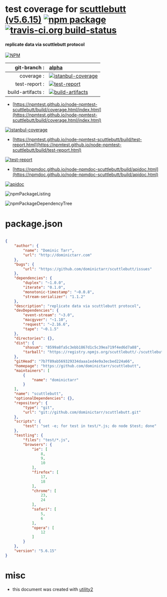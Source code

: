 # test coverage for  [scuttlebutt (v5.6.15)](https://github.com/dominictarr/scuttlebutt)  [![npm package](https://img.shields.io/npm/v/npmtest-scuttlebutt.svg?style=flat-square)](https://www.npmjs.org/package/npmtest-scuttlebutt) [![travis-ci.org build-status](https://api.travis-ci.org/npmtest/node-npmtest-scuttlebutt.svg)](https://travis-ci.org/npmtest/node-npmtest-scuttlebutt)
#### replicate data via scuttlebutt protocol

[![NPM](https://nodei.co/npm/scuttlebutt.png?downloads=true&downloadRank=true&stars=true)](https://www.npmjs.com/package/scuttlebutt)

| git-branch : | [alpha](https://github.com/npmtest/node-npmtest-scuttlebutt/tree/alpha)|
|--:|:--|
| coverage : | [![istanbul-coverage](https://npmtest.github.io/node-npmtest-scuttlebutt/build/coverage.badge.svg)](https://npmtest.github.io/node-npmtest-scuttlebutt/build/coverage.html/index.html)|
| test-report : | [![test-report](https://npmtest.github.io/node-npmtest-scuttlebutt/build/test-report.badge.svg)](https://npmtest.github.io/node-npmtest-scuttlebutt/build/test-report.html)|
| build-artifacts : | [![build-artifacts](https://npmtest.github.io/node-npmtest-scuttlebutt/glyphicons_144_folder_open.png)](https://github.com/npmtest/node-npmtest-scuttlebutt/tree/gh-pages/build)|

- [https://npmtest.github.io/node-npmtest-scuttlebutt/build/coverage.html/index.html](https://npmtest.github.io/node-npmtest-scuttlebutt/build/coverage.html/index.html)

[![istanbul-coverage](https://npmtest.github.io/node-npmtest-scuttlebutt/build/screenCapture.buildCi.browser.%252Ftmp%252Fbuild%252Fcoverage.lib.html.png)](https://npmtest.github.io/node-npmtest-scuttlebutt/build/coverage.html/index.html)

- [https://npmtest.github.io/node-npmtest-scuttlebutt/build/test-report.html](https://npmtest.github.io/node-npmtest-scuttlebutt/build/test-report.html)

[![test-report](https://npmtest.github.io/node-npmtest-scuttlebutt/build/screenCapture.buildCi.browser.%252Ftmp%252Fbuild%252Ftest-report.html.png)](https://npmtest.github.io/node-npmtest-scuttlebutt/build/test-report.html)

- [https://npmdoc.github.io/node-npmdoc-scuttlebutt/build/apidoc.html](https://npmdoc.github.io/node-npmdoc-scuttlebutt/build/apidoc.html)

[![apidoc](https://npmdoc.github.io/node-npmdoc-scuttlebutt/build/screenCapture.buildCi.browser.%252Ftmp%252Fbuild%252Fapidoc.html.png)](https://npmdoc.github.io/node-npmdoc-scuttlebutt/build/apidoc.html)

![npmPackageListing](https://npmtest.github.io/node-npmtest-scuttlebutt/build/screenCapture.npmPackageListing.svg)

![npmPackageDependencyTree](https://npmtest.github.io/node-npmtest-scuttlebutt/build/screenCapture.npmPackageDependencyTree.svg)



# package.json

```json

{
    "author": {
        "name": "Dominic Tarr",
        "url": "http://dominictarr.com"
    },
    "bugs": {
        "url": "https://github.com/dominictarr/scuttlebutt/issues"
    },
    "dependencies": {
        "duplex": "~1.0.0",
        "iterate": "0.1.0",
        "monotonic-timestamp": "~0.0.8",
        "stream-serializer": "1.1.2"
    },
    "description": "replicate data via scuttlebutt protocol",
    "devDependencies": {
        "event-stream": "~3.0",
        "macgyver": "~1.10",
        "request": "~2.16.6",
        "tape": "~0.1.5"
    },
    "directories": {},
    "dist": {
        "shasum": "8599a8fa5c3ebb1867d1c5c39ea719f4ed6d7a88",
        "tarball": "https://registry.npmjs.org/scuttlebutt/-/scuttlebutt-5.6.15.tgz"
    },
    "gitHead": "7b7f89ab569329334daaa1ed4e9a3ecbed224a66",
    "homepage": "https://github.com/dominictarr/scuttlebutt",
    "maintainers": [
        {
            "name": "dominictarr"
        }
    ],
    "name": "scuttlebutt",
    "optionalDependencies": {},
    "repository": {
        "type": "git",
        "url": "git://github.com/dominictarr/scuttlebutt.git"
    },
    "scripts": {
        "test": "set -e; for test in test/*.js; do node $test; done"
    },
    "testling": {
        "files": "test/*.js",
        "browsers": {
            "ie": [
                8,
                9,
                10
            ],
            "firefox": [
                17,
                18
            ],
            "chrome": [
                23,
                24
            ],
            "safari": [
                5,
                6
            ],
            "opera": [
                12
            ]
        }
    },
    "version": "5.6.15"
}
```



# misc
- this document was created with [utility2](https://github.com/kaizhu256/node-utility2)
